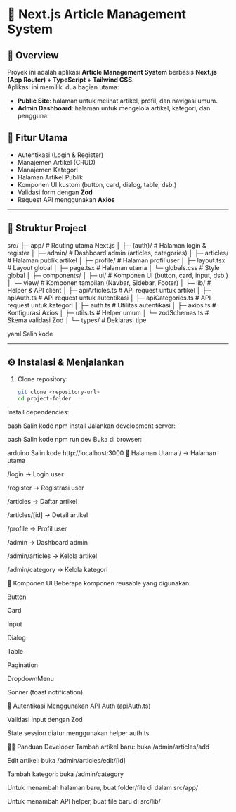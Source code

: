 # 📰 Next.js Article Management System

## 📌 Overview
Proyek ini adalah aplikasi **Article Management System** berbasis **Next.js (App Router) + TypeScript + Tailwind CSS**.  
Aplikasi ini memiliki dua bagian utama:
- **Public Site**: halaman untuk melihat artikel, profil, dan navigasi umum.
- **Admin Dashboard**: halaman untuk mengelola artikel, kategori, dan pengguna.

## 🚀 Fitur Utama
- Autentikasi (Login & Register)
- Manajemen Artikel (CRUD)
- Manajemen Kategori
- Halaman Artikel Publik
- Komponen UI kustom (button, card, dialog, table, dsb.)
- Validasi form dengan **Zod**
- Request API menggunakan **Axios**

---

## 📂 Struktur Project
src/
├─ app/ # Routing utama Next.js
│ ├─ (auth)/ # Halaman login & register
│ ├─ admin/ # Dashboard admin (articles, categories)
│ ├─ articles/ # Halaman publik artikel
│ ├─ profile/ # Halaman profil user
│ ├─ layout.tsx # Layout global
│ ├─ page.tsx # Halaman utama
│ └─ globals.css # Style global
│
├─ components/
│ ├─ ui/ # Komponen UI (button, card, input, dsb.)
│ └─ view/ # Komponen tampilan (Navbar, Sidebar, Footer)
│
├─ lib/ # Helper & API client
│ ├─ apiArticles.ts # API request untuk artikel
│ ├─ apiAuth.ts # API request untuk autentikasi
│ ├─ apiCategories.ts # API request untuk kategori
│ ├─ auth.ts # Utilitas autentikasi
│ ├─ axios.ts # Konfigurasi Axios
│ ├─ utils.ts # Helper umum
│ └─ zodSchemas.ts # Skema validasi Zod
│
└─ types/ # Deklarasi tipe

yaml
Salin kode

---

## ⚙️ Instalasi & Menjalankan
1. Clone repository:
   ```bash
   git clone <repository-url>
   cd project-folder
Install dependencies:

bash
Salin kode
npm install
Jalankan development server:

bash
Salin kode
npm run dev
Buka di browser:

arduino
Salin kode
http://localhost:3000
📑 Halaman Utama
/ → Halaman utama

/login → Login user

/register → Registrasi user

/articles → Daftar artikel

/articles/[id] → Detail artikel

/profile → Profil user

/admin → Dashboard admin

/admin/articles → Kelola artikel

/admin/category → Kelola kategori

🧩 Komponen UI
Beberapa komponen reusable yang digunakan:

Button

Card

Input

Dialog

Table

Pagination

DropdownMenu

Sonner (toast notification)

🔑 Autentikasi
Menggunakan API Auth (apiAuth.ts)

Validasi input dengan Zod

State session diatur menggunakan helper auth.ts

👨‍💻 Panduan Developer
Tambah artikel baru: buka /admin/articles/add

Edit artikel: buka /admin/articles/edit/[id]

Tambah kategori: buka /admin/category

Untuk menambah halaman baru, buat folder/file di dalam src/app/

Untuk menambah API helper, buat file baru di src/lib/